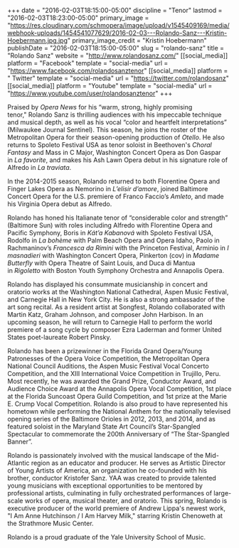 +++
date = "2016-02-03T18:15:00-05:00"
discipline = "Tenor"
lastmod = "2016-02-03T18:23:00-05:00"
primary_image = "https://res.cloudinary.com/schmopera/image/upload/v1545409169/media/webhook-uploads/1454541077629/2016-02-03---Rolando-Sanz---Kristin-Hoebermann.jpg.jpg"
primary_image_credit = "Kristin Hoebermann"
publishDate = "2016-02-03T18:15:00-05:00"
slug = "rolando-sanz"
title = "Rolando Sanz"
website = "http://www.rolandosanz.com/"
[[social_media]]
platform = "Facebook"
template = "social-media"
url = "https://www.facebook.com/rolandosanztenor"
[[social_media]]
platform = " Twitter"
template = "social-media"
url = "https://twitter.com/rolandosanz"
[[social_media]]
platform = "Youtube"
template = "social-media"
url = "https://www.youtube.com/user/rolandosanztenor"
+++

Praised by *Opera News* for his “warm, strong, highly promising tenor," Rolando Sanz is thrilling audiences with his impeccable technique and musical depth, as well as his vocal “color and heartfelt interpretations” (Milwaukee Journal Sentinel). This season, he joins the roster of the Metropolitan Opera for their season-opening production of *Otello*. He also returns to Spoleto Festival USA as tenor soloist in Beethoven's *Choral Fantasy* and Mass in C Major, Washington Concert Opera as Don Gaspar in *La favorite*, and makes his Ash Lawn Opera debut in his signature role of Alfredo in *La traviata*. 

In the 2014-2015 season, Rolando returned to both Florentine Opera and Finger Lakes Opera as Nemorino in *L’elisir d’amore*, joined Baltimore Concert Opera for the U.S. premiere of Franco Faccio’s *Amleto*, and made his Virginia Opera debut as Alfredo.

Rolando has honed his Italianate tenor of “considerable color and strength” (Baltimore Sun) with roles including Alfredo with Florentine Opera and Pacific Symphony, Boris in *Kát’a Kabanová* with Spoleto Festival USA, Rodolfo in *La bohème* with Palm Beach Opera and Opera Idaho, Paolo in Rachmaninov’s *Francesca da Rimini* with the Princeton Festival, Arminio in *I masnadieri* with Washington Concert Opera, Pinkerton (cov) in *Madame Butterfly* with Opera Theatre of Saint Louis, and Duca di Mantua in *Rigoletto* with Boston Youth Symphony Orchestra and Annapolis Opera. 

Rolando has displayed his consummate musicianship in concert and oratorio works at the Washington National Cathedral, Aspen Music Festival, and Carnegie Hall in New York City. He is also a strong ambassador of the art song recital. As a resident artist at Songfest, Rolando collaborated with Martin Katz, Graham Johnson, and composer John Harbison. In an upcoming season, he will return to Carnegie Hall to perform the world premiere of a song cycle by composer Ezra Laderman and former United States poet-laureate Robert Pinsky. 

Rolando has been a prizewinner in the Florida Grand Opera/Young Patronesses of the Opera Voice Competition, the Metropolitan Opera National Council Auditions, the Aspen Music Festival Vocal Concerto Competition, and the XIII International Voice Competition in Trujillo, Peru. Most recently, he was awarded the Grand Prize, Conductor Award, and Audience Choice Award at the Annapolis Opera Vocal Competition, 1st place at the Florida Suncoast Opera Guild Competition, and 1st prize at the Marie E. Crump Vocal Competition. Rolando is also proud to have represented his hometown while performing the National Anthem for the nationally televised opening series of the Baltimore Orioles in 2012, 2013, and 2014, and as featured soloist in the Maryland State Art Council’s Star-Spangled Spectacular to commemorate the 200th Anniversary of “The Star-Spangled Banner”. 

Rolando is passionately involved with the musical landscape of the Mid-Atlantic region as an educator and producer. He serves as Artistic Director of Young Artists of America, an organization he co-founded with his brother, conductor Kristofer Sanz. YAA was created to provide talented young musicians with exceptional opportunities to be mentored by professional artists, culminating in fully orchestrated performances of large-scale works of opera, musical theater, and oratorio. This spring, Rolando is executive producer of the world premiere of Andrew Lippa's newest work, "I Am Anne Hutchinson / I Am Harvey Milk," starring Kristin Chenoweth at the Strathmore Music Center.

Rolando is a proud graduate of the Yale University School of Music.
